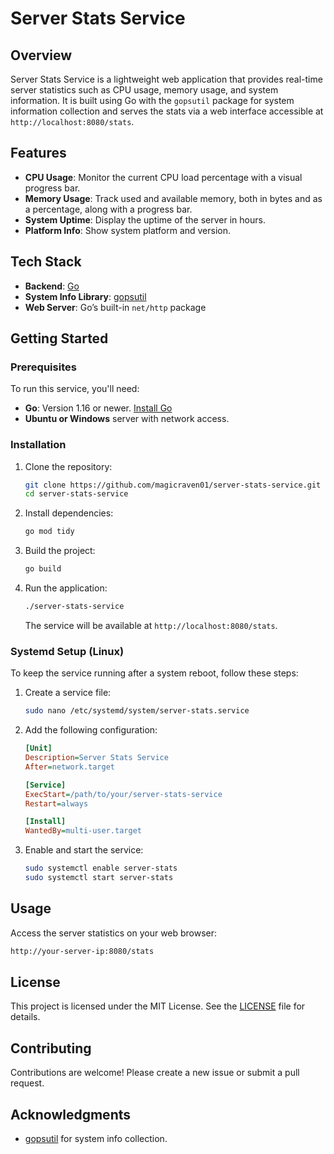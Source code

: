 # Server Stats Service

## Overview
Server Stats Service is a lightweight web application that provides real-time server statistics such as CPU usage, memory usage, and system information. It is built using Go with the `gopsutil` package for system information collection and serves the stats via a web interface accessible at `http://localhost:8080/stats`.

## Features
- **CPU Usage**: Monitor the current CPU load percentage with a visual progress bar.
- **Memory Usage**: Track used and available memory, both in bytes and as a percentage, along with a progress bar.
- **System Uptime**: Display the uptime of the server in hours.
- **Platform Info**: Show system platform and version.

## Tech Stack
- **Backend**: [Go](https://golang.org)
- **System Info Library**: [gopsutil](https://github.com/shirou/gopsutil)
- **Web Server**: Go’s built-in `net/http` package

## Getting Started

### Prerequisites
To run this service, you'll need:
- **Go**: Version 1.16 or newer. [Install Go](https://golang.org/doc/install)
- **Ubuntu or Windows** server with network access.

### Installation

1. Clone the repository:
   ```bash
   git clone https://github.com/magicraven01/server-stats-service.git
   cd server-stats-service
   ```

2. Install dependencies:
   ```bash
   go mod tidy
   ```

3. Build the project:
   ```bash
   go build
   ```

4. Run the application:
   ```bash
   ./server-stats-service
   ```

   The service will be available at `http://localhost:8080/stats`.

### Systemd Setup (Linux)

To keep the service running after a system reboot, follow these steps:

1. Create a service file:
   ```bash
   sudo nano /etc/systemd/system/server-stats.service
   ```

2. Add the following configuration:
   ```ini
   [Unit]
   Description=Server Stats Service
   After=network.target

   [Service]
   ExecStart=/path/to/your/server-stats-service
   Restart=always

   [Install]
   WantedBy=multi-user.target
   ```

3. Enable and start the service:
   ```bash
   sudo systemctl enable server-stats
   sudo systemctl start server-stats
   ```



## Usage
Access the server statistics on your web browser:
```bash
http://your-server-ip:8080/stats
```

## License
This project is licensed under the MIT License. See the [LICENSE](LICENSE) file for details.

## Contributing
Contributions are welcome! Please create a new issue or submit a pull request.

## Acknowledgments
- [gopsutil](https://github.com/shirou/gopsutil) for system info collection.
```
